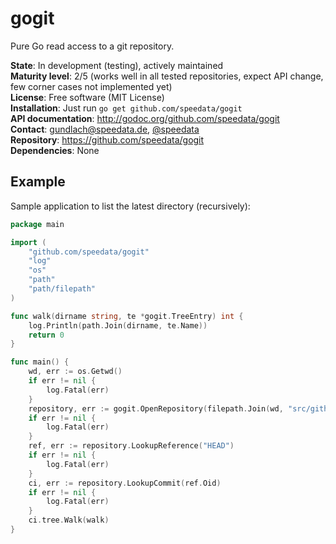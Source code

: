 gogit
=====

Pure Go read access to a git repository.

**State**: In development (testing), actively maintained<br>
**Maturity level**: 2/5 (works well in all tested repositories, expect API change, few corner cases not implemented yet)<br>
**License**: Free software (MIT License)<br>
**Installation**: Just run `go get github.com/speedata/gogit`<br>
**API documentation**: http://godoc.org/github.com/speedata/gogit<br>
**Contact**: <gundlach@speedata.de>, [@speedata](https://twitter.com/speedata)<br>
**Repository**: https://github.com/speedata/gogit<br>
**Dependencies**: None

Example
-------

Sample application to list the latest directory (recursively):

```Go
package main

import (
    "github.com/speedata/gogit"
    "log"
    "os"
    "path"
    "path/filepath"
)

func walk(dirname string, te *gogit.TreeEntry) int {
    log.Println(path.Join(dirname, te.Name))
    return 0
}

func main() {
    wd, err := os.Getwd()
    if err != nil {
        log.Fatal(err)
    }
    repository, err := gogit.OpenRepository(filepath.Join(wd, "src/github.com/speedata/gogit/_testdata/testrepo.git"))
    if err != nil {
        log.Fatal(err)
    }
    ref, err := repository.LookupReference("HEAD")
    if err != nil {
        log.Fatal(err)
    }
    ci, err := repository.LookupCommit(ref.Oid)
    if err != nil {
        log.Fatal(err)
    }
    ci.tree.Walk(walk)
}
```
